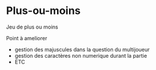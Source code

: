 # Plus-ou-moins
Jeu de plus ou moins

Point à ameliorer

- gestion des majuscules dans la question du multijoueur
- gestion des caractères non numerique durant la partie
- ETC
